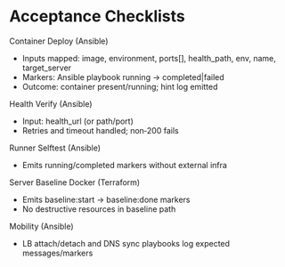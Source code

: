 # Acceptance Checklists

Container Deploy (Ansible)
- Inputs mapped: image, environment, ports[], health_path, env, name, target_server
- Markers: Ansible playbook running → completed|failed
- Outcome: container present/running; hint log emitted

Health Verify (Ansible)
- Input: health_url (or path/port)
- Retries and timeout handled; non‑200 fails

Runner Selftest (Ansible)
- Emits running/completed markers without external infra

Server Baseline Docker (Terraform)
- Emits baseline:start → baseline:done markers
- No destructive resources in baseline path

Mobility (Ansible)
- LB attach/detach and DNS sync playbooks log expected messages/markers
